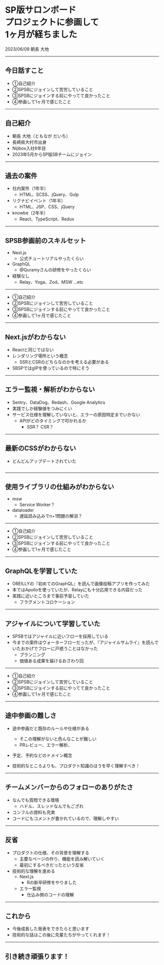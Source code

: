 # SP版サロンボード<br>プロジェクトに参画して<br>1ヶ月が経ちました

2023/06/09 朝長 大地

---

<!-- .element: data-background-image="../../dist/asset/white.png" class="filter" -->

## 今日話すこと<!-- .element: class="text-black" -->

- ①自己紹介<!-- .element: class="text-black none-dot" -->
- ②SPSBにジョインして苦労していること<!-- .element: class="text-black none-dot" -->
- ③SPSBにジョインする前にやってて良かったこと<!-- .element: class="text-black none-dot" -->
- ④参画して1ヶ月で感じたこと<!-- .element: class="text-black none-dot" -->

---

## 自己紹介

- 朝長 大地（ともなが だいち）
- 長崎県大村市出身
- Nijibox入社6年目
- 2023年5月からSP版SBチームにジョイン

---

## 過去の案件
- 社内案件（1年半）
  - HTML、SCSS、jQuery、Gulp
- リクナビイベント（1年半）
  - HTML、JSP、CSS、jQuery
- knowbe（2年半）
  - React、TypeScript、Redux

---

## SPSB参画前のスキルセット
- Next.js
  - 公式チュートリアルやったくらい
- GraphQL
  - @Quramyさんの研修をやったくらい
- 経験なし
  - Relay、Yoga、Zod、MSW ...etc

---

<!-- .element: data-background-image="../../dist/asset/white.png" class="filter" -->

[//]: # (## 今日話すこと<!-- .element: class="text-black" -->)

- ①自己紹介<!-- .element: class="text-black none-dot" -->
- ②SPSBにジョインして苦労していること<!-- .element: class="text-blue none-dot fw" -->
- ③SPSBにジョインする前にやってて良かったこと<!-- .element: class="text-black none-dot" -->
- ④参画して1ヶ月で感じたこと<!-- .element: class="text-black none-dot" -->

---

## Next.jsがわからない
- Reactと同じではない
- レンダリング場所という概念
  - SSRとCSRのどちらなのかを考える必要がある
- SBSPではgIPを使っているので特にそう

---

## エラー監視・解析がわからない
- Sentry、DataDog、Redash、Google Analytics
- 実践でしか経験値をつみにくい
- サービス仕様を理解していないと、エラーの原因特定までいかない
  - APIがどのタイミングで叩かれるか
    - SSR？ CSR？

---

## 最新のCSSがわからない
- どんどんアップデートされていた

```css

```

---

## 使用ライブラリの仕組みがわからない
- msw
  - Service Worker？
- dataloader
  - 遅延読み込みでn+1問題の解消？

---

<!-- .element: data-background-image="../../dist/asset/white.png" class="filter" -->

[//]: # (## 今日話すこと<!-- .element: class="text-black" -->)

- ①自己紹介<!-- .element: class="text-black none-dot" -->
- ②SPSBにジョインして苦労していること<!-- .element: class="text-black none-dot" -->
- ③SPSBにジョインする前にやってて良かったこと<!-- .element: class="text-blue none-dot fw" -->
- ④参画して1ヶ月で感じたこと<!-- .element: class="text-black none-dot" -->

---

## GraphQLを学習していた
- OREILLYの『初めてのGraphQL』を読んで画像投稿アプリを作ってみた
- 本ではApolloを使っていたが、Relayにも十分応用できる内容だった
- 実践に近いところまで事前予習していた
  - フラグメントコロケーション

---

## アジャイルについて学習していた
- SPSBではアジャイルに近いフローを採用している
- 今までの案件はウォーターフローだったが、『アジャイルサムライ』を読んでいたおかげでフローに戸惑うことはなかった
  - プランニング
  - 価値ある成果を届けるおさわり回

---

<!-- .element: data-background-image="../../dist/asset/white.png" class="filter" -->

[//]: # (## 今日話すこと<!-- .element: class="text-black" -->)

- ①自己紹介<!-- .element: class="text-black none-dot" -->
- ②SPSBにジョインして苦労していること<!-- .element: class="text-black none-dot" -->
- ③SPSBにジョインする前にやってて良かったこと<!-- .element: class="text-black none-dot" -->
- ④参画して1ヶ月で感じたこと<!-- .element: class="text-blue none-dot fw" -->

---

## 途中参画の難しさ
- 途中参画だと既存のルールや仕様がある
  - そこの理解がないと色んなことが難しい
  - PRレビュー、エラー解析、

- 予定、予約などのドメイン概念

- 技術的なところよりも、プロダクト知識のほうを早く理解すべき！

---

## チームメンバーからのフォローのありがたさ

- なんでも質問できる環境
  - ハドル、スレッドなんでもござれ
- コンフルの資料も充実
- コードにもコメントが書かれているので、理解しやすい

---

## 反省

- プロダクトの仕様、その背景を理解する
  - 主要なページの作り、機能を読み解いていく
  - 最初にするべきだったという反省
- 技術的な理解を進める
  - Next.js
    - Rの新卒研修をやりました
  - エラー監視
    - 仕込み側のコードの理解

---

## これから

- 今後成長した発表をできたらと思います
- 技術的な話はこの後に先輩たちがやってくれます！

---

<!-- .element: data-background-image="../../dist/asset/white.png" class="filter" -->

## 引き続き頑張ります！<!-- .element: class="text-black" -->
